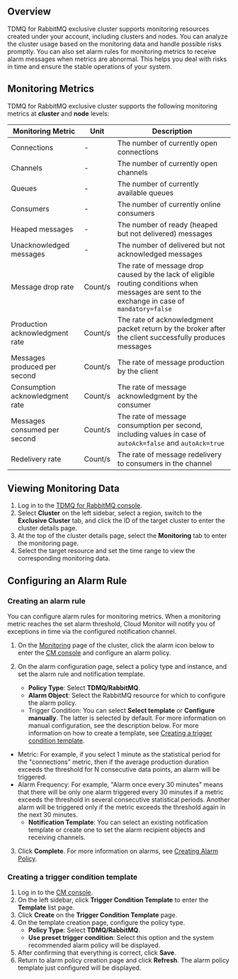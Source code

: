 ## Overview

TDMQ for RabbitMQ exclusive cluster supports monitoring resources created under your account, including clusters and nodes. You can analyze the cluster usage based on the monitoring data and handle possible risks promptly. You can also set alarm rules for monitoring metrics to receive alarm messages when metrics are abnormal. This helps you deal with risks in time and ensure the stable operations of your system.

## Monitoring Metrics

TDMQ for RabbitMQ exclusive cluster supports the following monitoring metrics at **cluster** and **node** levels:


| Monitoring Metric | Unit | Description |
| ------------------ | ------- | ------------------------------------------------------------ |
| Connections           | -   | The number of currently open connections                                           |
| Channels           | -   | The number of currently open channels                                         |
| Queues           | -   | The number of currently available queues                                             |
| Consumers         | -   | The number of currently online consumers                                           |
| Heaped messages       | -   | The number of ready (heaped but not delivered) messages                              |
| Unacknowledged messages | -   | The number of delivered but not acknowledged messages                             |
| Message drop rate | Count/s | The rate of message drop caused by the lack of eligible routing conditions when messages are sent to the exchange in case of `mandatory=false` |
| Production acknowledgment rate | Count/s | The rate of acknowledgment packet return by the broker after the client successfully produces messages |
| Messages produced per second | Count/s | The rate of message production by the client |
| Consumption acknowledgment rate | Count/s | The rate of message acknowledgment by the consumer |
| Messages consumed per second | Count/s | The rate of message consumption per second, including values in case of `autoAck=false` and `autoAck=true` |
| Redelivery rate | Count/s | The rate of message redelivery to consumers in the channel |



## Viewing Monitoring Data

1. Log in to the [TDMQ for RabbitMQ console](https://console.cloud.tencent.com/tdmq/rabbit-cluster).
2. Select **Cluster** on the left sidebar, select a region, switch to the **Exclusive Cluster** tab, and click the ID of the target cluster to enter the cluster details page.
3. At the top of the cluster details page, select the **Monitoring** tab to enter the monitoring page.
4. Select the target resource and set the time range to view the corresponding monitoring data.


## Configuring an Alarm Rule

### Creating an alarm rule

You can configure alarm rules for monitoring metrics. When a monitoring metric reaches the set alarm threshold, Cloud Monitor will notify you of exceptions in time via the configured notification channel.

1. On the [Monitoring](https://console.cloud.tencent.com/tdmq/rabbit-cluster-detail) page of the cluster, click the alarm icon below to enter the [CM console](https://console.cloud.tencent.com/monitor/policylist) and configure an alarm policy.

2. On the alarm configuration page, select a policy type and instance, and set the alarm rule and notification template.
   - **Policy Type**: Select **TDMQ/RabbitMQ**.
   - **Alarm Object**: Select the RabbitMQ resource for which to configure the alarm policy.
   - Trigger Condition: You can select **Select template** or **Configure manually**. The latter is selected by default. For more information on manual configuration, see the description below. For more information on how to create a template, see [Creating a trigger condition template](#model).
     <dx-alert infotype="explain" title="">

 - Metric: For example, if you select 1 minute as the statistical period for the "connections" metric, then if the average production duration exceeds the threshold for N consecutive data points, an alarm will be triggered.
 - Alarm Frequency: For example, "Alarm once every 30 minutes" means that there will be only one alarm triggered every 30 minutes if a metric exceeds the threshold in several consecutive statistical periods. Another alarm will be triggered only if the metric exceeds the threshold again in the next 30 minutes.
   </dx-alert>
   - **Notification Template**: You can select an existing notification template or create one to set the alarm recipient objects and receiving channels.

3. Click **Complete**.
   <dx-alert infotype="explain" title="">
   For more information on alarms, see [Creating Alarm Policy](https://intl.cloud.tencent.com/document/product/248/38916).
   </dx-alert>


[](id:model)

### Creating a trigger condition template

1. Log in to the [CM console](https://console.cloud.tencent.com/monitor/).
2. On the left sidebar, click **Trigger Condition Template** to enter the **Template** list page.
3. Click **Create** on the **Trigger Condition Template** page.
4. On the template creation page, configure the policy type.
   - **Policy Type**: Select **TDMQ/RabbitMQ**.
   - **Use preset trigger condition**: Select this option and the system recommended alarm policy will be displayed.
5. After confirming that everything is correct, click **Save**.
6. Return to alarm policy creation page and click **Refresh**. The alarm policy template just configured will be displayed.
